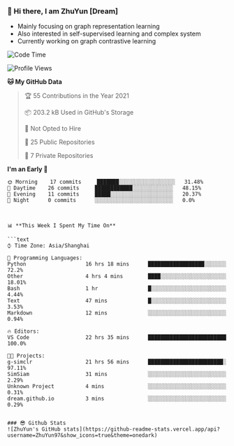 ### 👋 Hi there, I am ZhuYun [Dream]

- Mainly focusing on graph representation learning
- Also interested in self-supervised learning and complex system
- Currently working on graph contrastive learning

<!--START_SECTION:waka-->
![Code Time](http://img.shields.io/badge/Code%20Time-30%20hrs%2058%20mins-blue)

![Profile Views](http://img.shields.io/badge/Profile%20Views-62-blue)

**🐱 My GitHub Data** 

> 🏆 55 Contributions in the Year 2021
 > 
> 📦 203.2 kB Used in GitHub's Storage 
 > 
> 🚫 Not Opted to Hire
 > 
> 📜 25 Public Repositories 
 > 
> 🔑 7 Private Repositories  
 > 
**I'm an Early 🐤** 

```text
🌞 Morning    17 commits     ███████░░░░░░░░░░░░░░░░░░   31.48% 
🌆 Daytime    26 commits     ████████████░░░░░░░░░░░░░   48.15% 
🌃 Evening    11 commits     █████░░░░░░░░░░░░░░░░░░░░   20.37% 
🌙 Night      0 commits      ░░░░░░░░░░░░░░░░░░░░░░░░░   0.0%



📊 **This Week I Spent My Time On** 

```text
⌚︎ Time Zone: Asia/Shanghai

💬 Programming Languages: 
Python                   16 hrs 18 mins      ██████████████████░░░░░░░   72.2% 
Other                    4 hrs 4 mins        ████░░░░░░░░░░░░░░░░░░░░░   18.01% 
Bash                     1 hr                █░░░░░░░░░░░░░░░░░░░░░░░░   4.44% 
Text                     47 mins             █░░░░░░░░░░░░░░░░░░░░░░░░   3.53% 
Markdown                 12 mins             ░░░░░░░░░░░░░░░░░░░░░░░░░   0.94%

🔥 Editors: 
VS Code                  22 hrs 35 mins      █████████████████████████   100.0%

🐱‍💻 Projects: 
g-simclr                 21 hrs 56 mins      ████████████████████████░   97.11% 
SimSiam                  31 mins             ░░░░░░░░░░░░░░░░░░░░░░░░░   2.29% 
Unknown Project          4 mins              ░░░░░░░░░░░░░░░░░░░░░░░░░   0.31% 
dream.github.io          3 mins              ░░░░░░░░░░░░░░░░░░░░░░░░░   0.29%


### 😎 Github Stats
![ZhuYun's GitHub stats](https://github-readme-stats.vercel.app/api?username=ZhuYun97&show_icons=true&theme=onedark)
